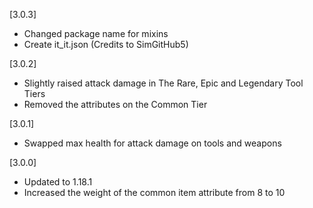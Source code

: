 [3.0.3]
- Changed package name for mixins
- Create it_it.json (Credits to SimGitHub5)

[3.0.2]
- Slightly raised attack damage in The Rare, Epic and Legendary Tool Tiers
- Removed the attributes on the Common Tier

[3.0.1]
- Swapped max health for attack damage on tools and weapons

[3.0.0]
- Updated to 1.18.1
- Increased the weight of the common item attribute from 8 to 10